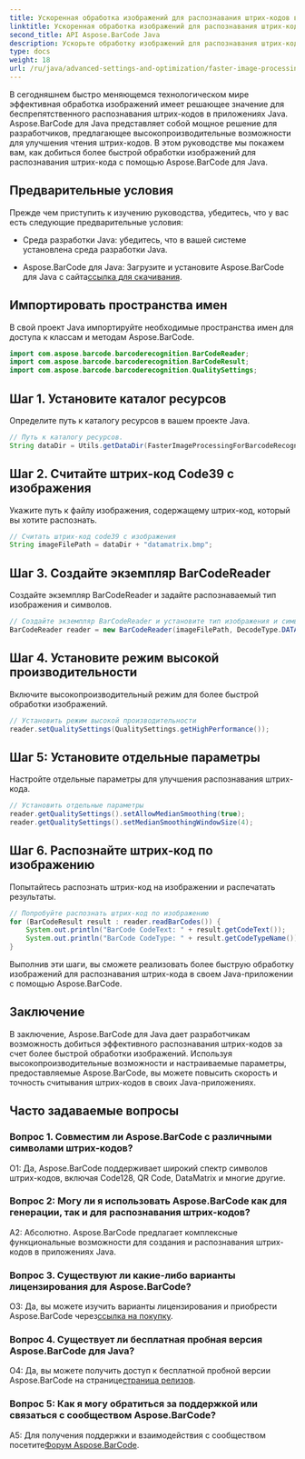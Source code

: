 ```yaml
---
title: Ускоренная обработка изображений для распознавания штрих-кодов в Java с помощью Aspose.BarCode
linktitle: Ускоренная обработка изображений для распознавания штрих-кодов
second_title: API Aspose.BarCode Java
description: Ускорьте обработку изображений для распознавания штрих-кодов на Java с помощью Aspose.BarCode. Следуйте нашему пошаговому руководству для более быстрой обработки изображений.
type: docs
weight: 18
url: /ru/java/advanced-settings-and-optimization/faster-image-processing-barcode-recognition/
---
```


В сегодняшнем быстро меняющемся технологическом мире эффективная обработка изображений имеет решающее значение для беспрепятственного распознавания штрих-кодов в приложениях Java. Aspose.BarCode для Java представляет собой мощное решение для разработчиков, предлагающее высокопроизводительные возможности для улучшения чтения штрих-кодов. В этом руководстве мы покажем вам, как добиться более быстрой обработки изображений для распознавания штрих-кода с помощью Aspose.BarCode для Java.

## Предварительные условия

Прежде чем приступить к изучению руководства, убедитесь, что у вас есть следующие предварительные условия:

- Среда разработки Java: убедитесь, что в вашей системе установлена среда разработки Java.

-  Aspose.BarCode для Java: Загрузите и установите Aspose.BarCode для Java с сайта[ссылка для скачивания](https://releases.aspose.com/barcode/java/).

## Импортировать пространства имен

В свой проект Java импортируйте необходимые пространства имен для доступа к классам и методам Aspose.BarCode.

```java
import com.aspose.barcode.barcoderecognition.BarCodeReader;
import com.aspose.barcode.barcoderecognition.BarCodeResult;
import com.aspose.barcode.barcoderecognition.QualitySettings;


```

## Шаг 1. Установите каталог ресурсов

Определите путь к каталогу ресурсов в вашем проекте Java.

```java
// Путь к каталогу ресурсов.
String dataDir = Utils.getDataDir(FasterImageProcessingForBarcodeRecognition.class) + "BarcodeReader/advanced_features/";
```

## Шаг 2. Считайте штрих-код Code39 с изображения

Укажите путь к файлу изображения, содержащему штрих-код, который вы хотите распознать.

```java
// Считать штрих-код code39 с изображения
String imageFilePath = dataDir + "datamatrix.bmp";
```

## Шаг 3. Создайте экземпляр BarCodeReader

Создайте экземпляр BarCodeReader и задайте распознаваемый тип изображения и символов.

```java
// Создайте экземпляр BarCodeReader и установите тип изображения и символов для распознавания.
BarCodeReader reader = new BarCodeReader(imageFilePath, DecodeType.DATA_MATRIX);
```

## Шаг 4. Установите режим высокой производительности

Включите высокопроизводительный режим для более быстрой обработки изображений.

```java
// Установить режим высокой производительности
reader.setQualitySettings(QualitySettings.getHighPerformance());
```

## Шаг 5: Установите отдельные параметры

Настройте отдельные параметры для улучшения распознавания штрих-кода.

```java
// Установить отдельные параметры
reader.getQualitySettings().setAllowMedianSmoothing(true);
reader.getQualitySettings().setMedianSmoothingWindowSize(4);
```

## Шаг 6. Распознайте штрих-код по изображению

Попытайтесь распознать штрих-код на изображении и распечатать результаты.

```java
// Попробуйте распознать штрих-код по изображению
for (BarCodeResult result : reader.readBarCodes()) {
    System.out.println("BarCode CodeText: " + result.getCodeText());
    System.out.println("BarCode CodeType: " + result.getCodeTypeName());
}
```

Выполнив эти шаги, вы сможете реализовать более быструю обработку изображений для распознавания штрих-кода в своем Java-приложении с помощью Aspose.BarCode.

## Заключение

В заключение, Aspose.BarCode для Java дает разработчикам возможность добиться эффективного распознавания штрих-кодов за счет более быстрой обработки изображений. Используя высокопроизводительные возможности и настраиваемые параметры, предоставляемые Aspose.BarCode, вы можете повысить скорость и точность считывания штрих-кодов в своих Java-приложениях.

## Часто задаваемые вопросы

### Вопрос 1. Совместим ли Aspose.BarCode с различными символами штрих-кодов?

О1: Да, Aspose.BarCode поддерживает широкий спектр символов штрих-кодов, включая Code128, QR Code, DataMatrix и многие другие.

### Вопрос 2: Могу ли я использовать Aspose.BarCode как для генерации, так и для распознавания штрих-кодов?

А2: Абсолютно. Aspose.BarCode предлагает комплексные функциональные возможности для создания и распознавания штрих-кодов в приложениях Java.

### Вопрос 3. Существуют ли какие-либо варианты лицензирования для Aspose.BarCode?

 О3: Да, вы можете изучить варианты лицензирования и приобрести Aspose.BarCode через[ссылка на покупку](https://purchase.aspose.com/buy).

### Вопрос 4. Существует ли бесплатная пробная версия Aspose.BarCode для Java?

О4: Да, вы можете получить доступ к бесплатной пробной версии Aspose.BarCode на странице[страница релизов](https://releases.aspose.com/).

### Вопрос 5: Как я могу обратиться за поддержкой или связаться с сообществом Aspose.BarCode?

 A5: Для получения поддержки и взаимодействия с сообществом посетите[Форум Aspose.BarCode](https://forum.aspose.com/c/barcode/13).